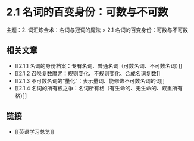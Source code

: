# 2.1 名词的百变身份：可数与不可数

主题：2. 词汇炼金术：名词与冠词的魔法 > 2.1 名词的百变身份：可数与不可数

## 相关文章

- [[2.1.1 名词的身份档案：专有名词、普通名词（可数名词、不可数名词）]]
- [[2.1.2 召唤复数魔咒：规则变化、不规则变化、合成名词复数]]
- [[2.1.3 不可数名词的“量化”：表示量词、能修饰不可数名词的词]]
- [[2.1.4 名词的所有权之争：名词所有格（有生命的、无生命的、双重所有格）]]

## 链接

- [[英语学习总览]]
